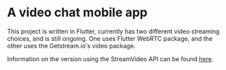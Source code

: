 # A video chat mobile app 

This project is written in Flutter, currently has two different video streaming choices, and is still ongoing. One uses Flutter WebRTC package, and the other uses the Getstream.io's video package.

Information on the version using the StreamVideo API can be found [here](https://github.com/ItsYaBoyJG/ChatApp/blob/main/chat_app_w_stream_video/README.md).


